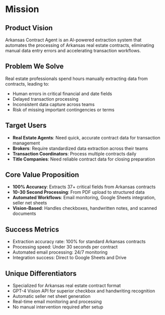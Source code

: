 # Mission

## Product Vision
Arkansas Contract Agent is an AI-powered extraction system that automates the processing of Arkansas real estate contracts, eliminating manual data entry errors and accelerating transaction workflows.

## Problem We Solve
Real estate professionals spend hours manually extracting data from contracts, leading to:
- Human errors in critical financial and date fields
- Delayed transaction processing
- Inconsistent data capture across teams
- Risk of missing important contingencies or terms

## Target Users
- **Real Estate Agents**: Need quick, accurate contract data for transaction management
- **Brokers**: Require standardized data extraction across their teams
- **Transaction Coordinators**: Process multiple contracts daily
- **Title Companies**: Need reliable contract data for closing preparation

## Core Value Proposition
- **100% Accuracy**: Extracts 37+ critical fields from Arkansas contracts
- **10-30 Second Processing**: From PDF upload to structured data
- **Automated Workflows**: Email monitoring, Google Sheets integration, seller net sheets
- **Vision-Based**: Handles checkboxes, handwritten notes, and scanned documents

## Success Metrics
- Extraction accuracy rate: 100% for standard Arkansas contracts
- Processing speed: Under 30 seconds per contract
- Automated email processing: 24/7 monitoring
- Integration success: Direct to Google Sheets and Drive

## Unique Differentiators
- Specialized for Arkansas real estate contract format
- GPT-4 Vision API for superior checkbox and handwriting recognition
- Automatic seller net sheet generation
- Real-time email monitoring and processing
- No manual intervention required after setup